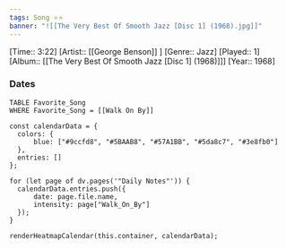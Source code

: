 ```yaml
---
tags: Song ⭐⭐ 
banner: "![[The Very Best Of Smooth Jazz [Disc 1] (1968).jpg]]"
---
```

[Time:: 3:22]
[Artist:: [[George Benson]] ]
[Genre:: Jazz]
[Played:: 1]
[Album:: [[The Very Best Of Smooth Jazz [Disc 1] (1968)]]]
[Year:: 1968]
### Dates
````dataview
TABLE Favorite_Song
WHERE Favorite_Song = [[Walk On By]]
````
  ```dataviewjs
const calendarData = { 
	colors: { 
		blue: ["#9ccfd8", "#5BAAB8", "#57A1BB", "#5da8c7", "#3e8fb0"] 
	}, 
	entries: [] 
}; 

for (let page of dv.pages('"Daily Notes"')) { 
	calendarData.entries.push({ 
		date: page.file.name, 
		intensity: page["Walk_On_By"]
	}); 
} 

renderHeatmapCalendar(this.container, calendarData);
```
